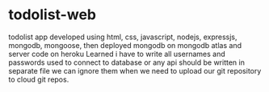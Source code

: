 # todolist-web
todolist app developed using html, css, javascript, nodejs, expressjs, mongodb, mongoose, then deployed mongodb on mongodb atlas and server code on heroku
Learned i have to write all usernames and passwords used to connect to database or any api should be written in separate file we can ignore them when we need to upload our git repository to cloud git repos.
